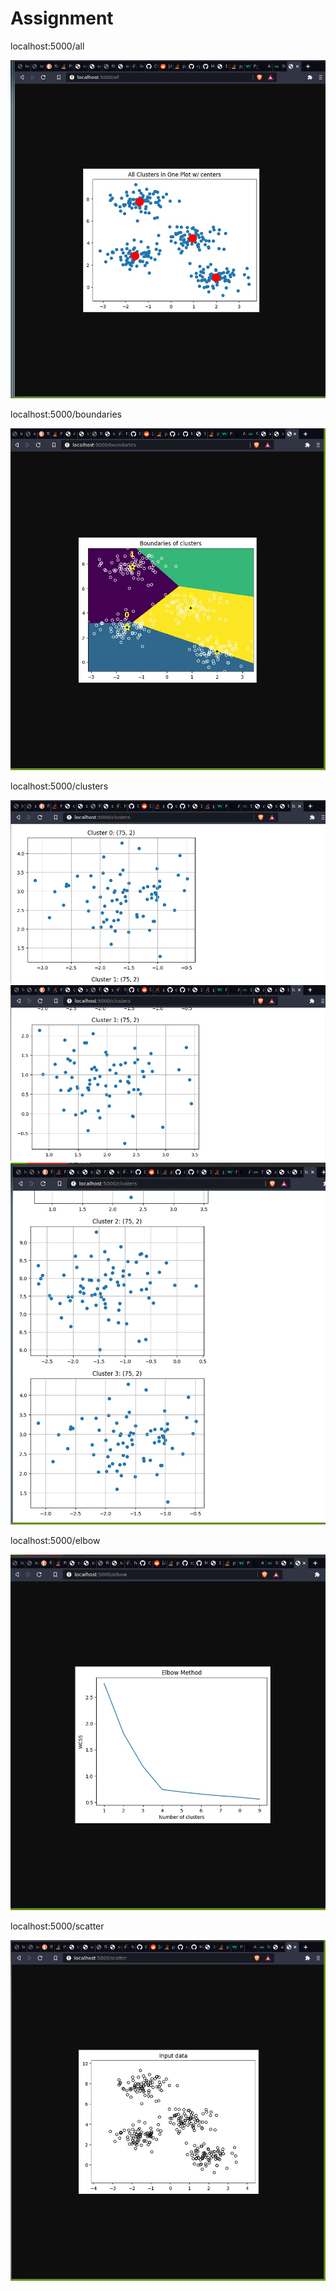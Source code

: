 <h1>Assignment</h1>
<p>localhost:5000/all</p>
<img src="resources/screenshots/all.png">
<p>localhost:5000/boundaries</p>
<img src="resources/screenshots/boundaries.png">
<p>localhost:5000/clusters</p>
<img src="resources/screenshots/clusters0.png">
<img src="resources/screenshots/clusters1.png">
<img src="resources/screenshots/clusters2.png">
<p>localhost:5000/elbow</p>
<img src="resources/screenshots/elbow.png">
<p>localhost:5000/scatter</p>
<img src="resources/screenshots/scatter.png">
